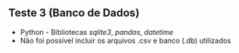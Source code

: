 ## Teste 3 (Banco de Dados)
- Python - Bibliotecas *sqlite3*, *pandas*, *datetime*
- Não foi possível incluir os arquivos .csv e banco (.db) utilizados
